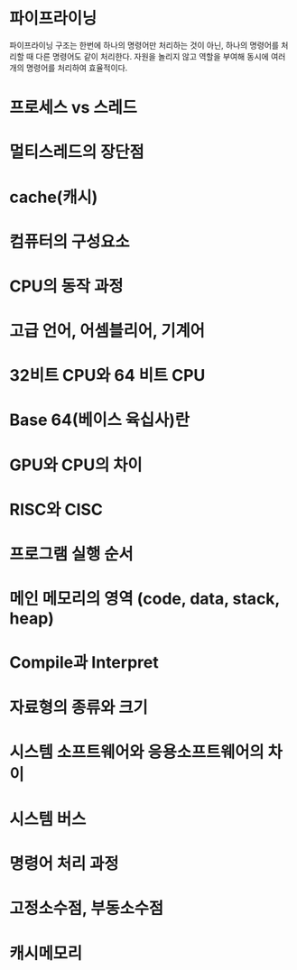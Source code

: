 # 파이프라이닝

파이프라이닝 구조는 한번에 하나의 명령어만 처리하는 것이 아닌, 하나의 명령어를 처리할 때 다른 명령어도 같이 처리한다.
자원을 놀리지 않고 역할을 부여해 동시에 여러 개의 명령어를 처리하여 효율적이다. 

# 프로세스 vs 스레드

# 멀티스레드의 장단점

# cache(캐시)

# 컴퓨터의 구성요소

# CPU의 동작 과정

# 고급 언어, 어셈블리어, 기계어

# 32비트 CPU와 64 비트 CPU

# Base 64(베이스 육십사)란

# GPU와 CPU의 차이

# RISC와 CISC

# 프로그램 실행 순서

# 메인 메모리의 영역 (code, data, stack, heap)

# Compile과 Interpret

# 자료형의 종류와 크기

# 시스템 소프트웨어와 응용소프트웨어의 차이

# 시스템 버스

# 명령어 처리 과정

# 고정소수점, 부동소수점

# 캐시메모리
